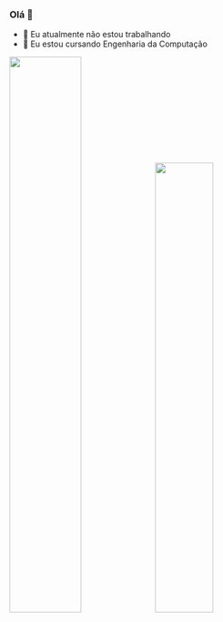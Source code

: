 ### Olá 👋

- 🔭 Eu atualmente não estou trabalhando
- 🌱 Eu estou cursando Engenharia da Computação

<div>
   <img width="50%" src="https://github-readme-stats.vercel.app/api?username=allancaue&show_icons=true&theme=radical">
   <img width="45%" src="https://github-readme-stats.vercel.app/api/top-langs/?username=allancaue&layout=compact&theme=radical">
</div>

